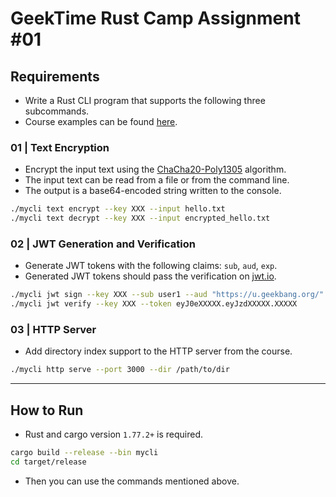# GeekTime Rust Camp Assignment #01

## Requirements

- Write a Rust CLI program that supports the following three subcommands.
- Course examples can be found [here](https://github.com/tyr-rust-bootcamp/01-rcli).

### 01 | Text Encryption

- Encrypt the input text using the [ChaCha20-Poly1305](https://en.wikipedia.org/wiki/ChaCha20-Poly1305) algorithm.
- The input text can be read from a file or from the command line.
- The output is a base64-encoded string written to the console.

```bash
./mycli text encrypt --key XXX --input hello.txt
./mycli text decrypt --key XXX --input encrypted_hello.txt
```

### 02 | JWT Generation and Verification

- Generate JWT tokens with the following claims: `sub`, `aud`, `exp`.
- Generated JWT tokens should pass the verification on [jwt.io](https://jwt.io/).

```bash
./mycli jwt sign --key XXX --sub user1 --aud "https://u.geekbang.org/" --exp 2524626000
./mycli jwt verify --key XXX --token eyJ0eXXXXX.eyJzdXXXXX.XXXXX
```

### 03 | HTTP Server

- Add directory index support to the HTTP server from the course.

```bash
./mycli http serve --port 3000 --dir /path/to/dir
```

---

## How to Run

- Rust and cargo version `1.77.2+` is required.

```bash
cargo build --release --bin mycli
cd target/release
```

- Then you can use the commands mentioned above.
